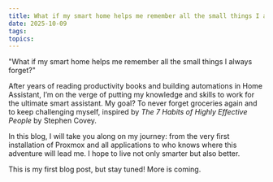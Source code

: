 ```yaml
---
title: What if my smart home helps me remember all the small things I always forget?
date: 2025-10-09
tags:
topics:
---
```


"What if my smart home helps me remember all the small things I always forget?"

After years of reading productivity books and building automations in Home Assistant, I’m on the verge of putting my knowledge and skills to work for the ultimate smart assistant. My goal? To never forget groceries again and to keep challenging myself, inspired by *The 7 Habits of Highly Effective People* by Stephen Covey.

In this blog, I will take you along on my journey: from the very first installation of Proxmox and all applications to who knows where this adventure will lead me. I hope to live not only smarter but also better.

This is my first blog post, but stay tuned! More is coming.
